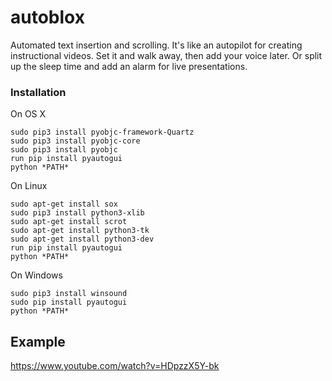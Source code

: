 # autoblox
Automated text insertion and scrolling. It's like an autopilot for creating instructional videos. Set it and walk away, then add your voice later. Or split up the sleep time and add an alarm for live presentations. 


### Installation

On OS X 
```
sudo pip3 install pyobjc-framework-Quartz
sudo pip3 install pyobjc-core
sudo pip3 install pyobjc
run pip install pyautogui
python *PATH*
```

On Linux
```
sudo apt-get install sox
sudo pip3 install python3-xlib
sudo apt-get install scrot
sudo apt-get install python3-tk
sudo apt-get install python3-dev
run pip install pyautogui
python *PATH*
```

On Windows
```
sudo pip3 install winsound
sudo pip install pyautogui
python *PATH*
```
## Example
https://www.youtube.com/watch?v=HDpzzX5Y-bk
